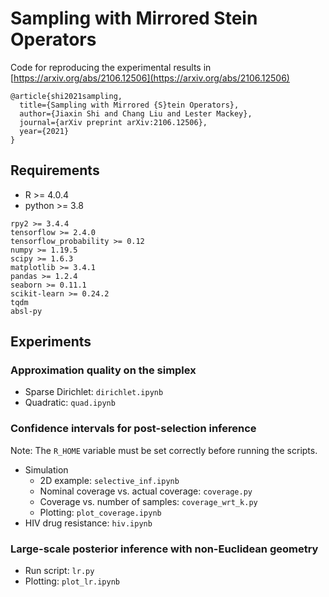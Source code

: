 # Sampling with Mirrored Stein Operators

Code for reproducing the experimental results in [https://arxiv.org/abs/2106.12506](https://arxiv.org/abs/2106.12506)

```
@article{shi2021sampling,
  title={Sampling with Mirrored {S}tein Operators}, 
  author={Jiaxin Shi and Chang Liu and Lester Mackey},
  journal={arXiv preprint arXiv:2106.12506},
  year={2021}
}
```

## Requirements

- R >= 4.0.4
- python >= 3.8
```
rpy2 >= 3.4.4
tensorflow >= 2.4.0
tensorflow_probability >= 0.12
numpy >= 1.19.5
scipy >= 1.6.3
matplotlib >= 3.4.1
pandas >= 1.2.4
seaborn >= 0.11.1
scikit-learn >= 0.24.2
tqdm
absl-py
```

## Experiments

### Approximation quality on the simplex

* Sparse Dirichlet: `dirichlet.ipynb`
* Quadratic: `quad.ipynb`

### Confidence intervals for post-selection inference

Note: The `R_HOME` variable must be set correctly before running the scripts.

- Simulation
    - 2D example: `selective_inf.ipynb`
    - Nominal coverage vs. actual coverage: `coverage.py`
    - Coverage vs. number of samples: `coverage_wrt_k.py`
    - Plotting: `plot_coverage.ipynb`
- HIV drug resistance: `hiv.ipynb`

### Large-scale posterior inference with non-Euclidean geometry

- Run script: `lr.py`
- Plotting: `plot_lr.ipynb`
